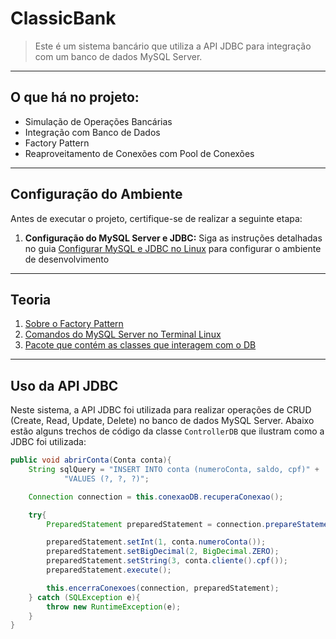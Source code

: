 # ClassicBank

> Este é um sistema bancário que utiliza a API JDBC para integração com um banco de dados MySQL Server.


---
## O que há no projeto:

- Simulação de Operações Bancárias
- Integração com Banco de Dados
- Factory Pattern
- Reaproveitamento de Conexões com Pool de Conexões


---
## Configuração do Ambiente

Antes de executar o projeto, certifique-se de realizar a seguinte etapa:

1. **Configuração do MySQL Server e JDBC:** Siga as instruções detalhadas no guia [Configurar MySQL e JDBC no Linux](/teoria/ConfigurarMysqlServer.md) para configurar o ambiente de desenvolvimento


---
## Teoria

1. [Sobre o Factory Pattern](/teoria/SobrePadrãoFactory.md)
2. [Comandos do MySQL Server no Terminal Linux](/teoria/MysqlServer-TerminalLinux.md)
3. [Pacote que contém as classes que interagem com o DB](https://github.com/joao-pedro-angelo/ClassicBank/tree/master/src/main/java/org/example/daos)


---
## Uso da API JDBC

Neste sistema, a API JDBC foi utilizada para realizar operações de CRUD (Create, Read, Update, Delete) no banco de dados MySQL Server. Abaixo estão alguns trechos de código da classe `ControllerDB` que ilustram como a JDBC foi utilizada:

```java
public void abrirConta(Conta conta){
    String sqlQuery = "INSERT INTO conta (numeroConta, saldo, cpf)" +
            "VALUES (?, ?, ?)";

    Connection connection = this.conexaoDB.recuperaConexao();

    try{
        PreparedStatement preparedStatement = connection.prepareStatement(sqlQuery);

        preparedStatement.setInt(1, conta.numeroConta());
        preparedStatement.setBigDecimal(2, BigDecimal.ZERO);
        preparedStatement.setString(3, conta.cliente().cpf());
        preparedStatement.execute();

        this.encerraConexoes(connection, preparedStatement);
    } catch (SQLException e){
        throw new RuntimeException(e);
    }
}
```
